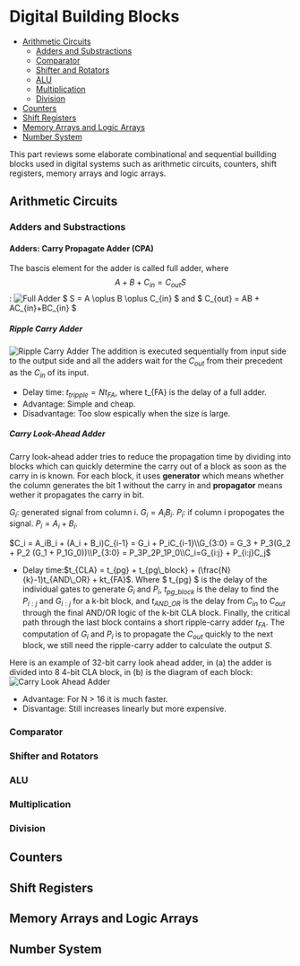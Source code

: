 # Digital Building Blocks

* [Arithmetic Circuits](#ac)
    * [Adders and Substractions](#as)
    * [Comparator](#com)
    * [Shifter and Rotators](#shre)
    * [ALU](#alu)
    * [Multiplication](#mul)
    * [Division](#di)
* [Counters](#co)
* [Shift Registers](#sr)
* [Memory Arrays and Logic Arrays](#mala)
* [Number System](#ns)

This part reviews some elaborate combinational and sequential buillding blocks used in digital systems such as arithmetic circuits, counters, shift registers, memory arrays and logic arrays. 


## <span id = ac> Arithmetic Circuits </span>
### <span id = as> Adders and Substractions </span>
#### Adders: Carry Propagate Adder (CPA)
The bascis element for the adder is called full adder, where $$A + B + C_{in} = C_{out}S$$:
![Full Adder](url1/FullAdder.png) 
$ S = A \oplus B \oplus C_{in} $ and $ C_{out} = AB + AC_{in}+BC_{in} $
##### Ripple Carry Adder
![Ripple Carry Adder](url1/RippleCarryAdder.png) 
The addition is executed sequentially from input side to the output side and all the adders wait for the $C_{out}$ from their precedent as the $C_{in}$ of its input.
* Delay time: $t_{tripple} = Nt_{FA}$, where t_{FA} is the delay of a full adder.
* Advantage: Simple and cheap.
* Disadvantage: Too slow espically when the size is large.

##### Carry Look-Ahead Adder
Carry look-ahead adder tries to reduce the propagation time by dividing into blocks which can quickly determine the carry out of a block as soon as the carry in is known. For each block, it uses **generator** which means whether the column generates the bit 1 without the carry in and **propagator** means  wether it propagates the carry in bit.

$G_i$: generated signal from column i. $G_i = A_iB_i$.
$P_i$: if column i propogates the signal. $P_i = A_i + B_i$.

$C_i = A_iB_i + (A_i + B_i)C_{i-1} = G_i + P_iC_{i-1}\\G_{3:0} = G_3 + P_3(G_2 + P_2 (G_1 + P_1G_0))\\P_{3:0} = P_3P_2P_1P_0\\C_i=G_{i:j} + P_{i:j}C_j$ 

* Delay time:$t_{CLA} = t_{pg} + t_{pg\_block} + (\frac{N}{k}-1)t_{AND\_OR} + kt_{FA}$. Where $ t_{pg} $ is the delay of the individual gates to generate $G_i$ and $P_i$, $t_{pg\_block}$ is the delay to find the $P_{i:j}$ and $G_{i:j}$ for a k-bit block, and $t_{AND\_OR}$ is the delay from $C_{in}$ to $C_{out}$ through the final AND/OR logic of the k-bit CLA block. Finally, the critical path through the last block contains a short ripple-carry adder $t_{FA}$. The computation of $G_i$ and $P_i$ is to propagate the $C_{out}$ quickly to the next block, we still need the ripple-carry adder to calculate the output $S$.  

Here is an example of 32-bit carry look ahead adder, in (a) the adder is divided into 8 4-bit CLA block, in (b) is the diagram of each block:
![Carry Look Ahead Adder](url1/CarryLookaheadAdder.png) 

* Advantage: For N > 16 it is much faster.
* Disvantage: Still increases linearly but more expensive.

### <span id = com> Comparator </span>
###  <span id = shre> Shifter and Rotators </span>
### <span id = alu> ALU </span>
### <span id = mul> Multiplication </span>
### <span id = di> Division </span>
##  <span id = co> Counters </span>
## <span id = sr> Shift Registers </span>
## <span id = mala> Memory Arrays and Logic Arrays </span>
## <span id = ns> Number System </span>
